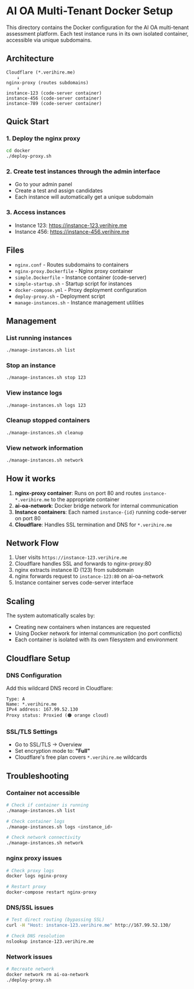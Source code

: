 # AI OA Multi-Tenant Docker Setup

This directory contains the Docker configuration for the AI OA multi-tenant assessment platform. Each test instance runs in its own isolated container, accessible via unique subdomains.

## Architecture

```
Cloudflare (*.verihire.me) 
    ↓
nginx-proxy (routes subdomains)
    ↓
instance-123 (code-server container)
instance-456 (code-server container)
instance-789 (code-server container)
```

## Quick Start

### 1. Deploy the nginx proxy
```bash
cd docker
./deploy-proxy.sh
```

### 2. Create test instances through the admin interface
- Go to your admin panel
- Create a test and assign candidates
- Each instance will automatically get a unique subdomain

### 3. Access instances
- Instance 123: https://instance-123.verihire.me
- Instance 456: https://instance-456.verihire.me

## Files

- `nginx.conf` - Routes subdomains to containers
- `nginx-proxy.Dockerfile` - Nginx proxy container
- `simple.Dockerfile` - Instance container (code-server)
- `simple-startup.sh` - Startup script for instances
- `docker-compose.yml` - Proxy deployment configuration
- `deploy-proxy.sh` - Deployment script
- `manage-instances.sh` - Instance management utilities

## Management

### List running instances
```bash
./manage-instances.sh list
```

### Stop an instance
```bash
./manage-instances.sh stop 123
```

### View instance logs
```bash
./manage-instances.sh logs 123
```

### Cleanup stopped containers
```bash
./manage-instances.sh cleanup
```

### View network information
```bash
./manage-instances.sh network
```

## How it works

1. **nginx-proxy container**: Runs on port 80 and routes `instance-*.verihire.me` to the appropriate container
2. **ai-oa-network**: Docker bridge network for internal communication
3. **Instance containers**: Each named `instance-{id}` running code-server on port 80
4. **Cloudflare**: Handles SSL termination and DNS for `*.verihire.me`

## Network Flow

1. User visits `https://instance-123.verihire.me`
2. Cloudflare handles SSL and forwards to nginx-proxy:80
3. nginx extracts instance ID (123) from subdomain
4. nginx forwards request to `instance-123:80` on ai-oa-network
5. Instance container serves code-server interface

## Scaling

The system automatically scales by:
- Creating new containers when instances are requested
- Using Docker network for internal communication (no port conflicts)
- Each container is isolated with its own filesystem and environment

## Cloudflare Setup

### DNS Configuration
Add this wildcard DNS record in Cloudflare:
```
Type: A
Name: *.verihire.me
IPv4 address: 167.99.52.130
Proxy status: Proxied (🟠 orange cloud)
```

### SSL/TLS Settings
- Go to SSL/TLS → Overview
- Set encryption mode to: **"Full"**
- Cloudflare's free plan covers `*.verihire.me` wildcards

## Troubleshooting

### Container not accessible
```bash
# Check if container is running
./manage-instances.sh list

# Check container logs
./manage-instances.sh logs <instance_id>

# Check network connectivity
./manage-instances.sh network
```

### nginx proxy issues
```bash
# Check proxy logs
docker logs nginx-proxy

# Restart proxy
docker-compose restart nginx-proxy
```

### DNS/SSL issues
```bash
# Test direct routing (bypassing SSL)
curl -H "Host: instance-123.verihire.me" http://167.99.52.130/

# Check DNS resolution
nslookup instance-123.verihire.me
```

### Network issues
```bash
# Recreate network
docker network rm ai-oa-network
./deploy-proxy.sh
``` 
